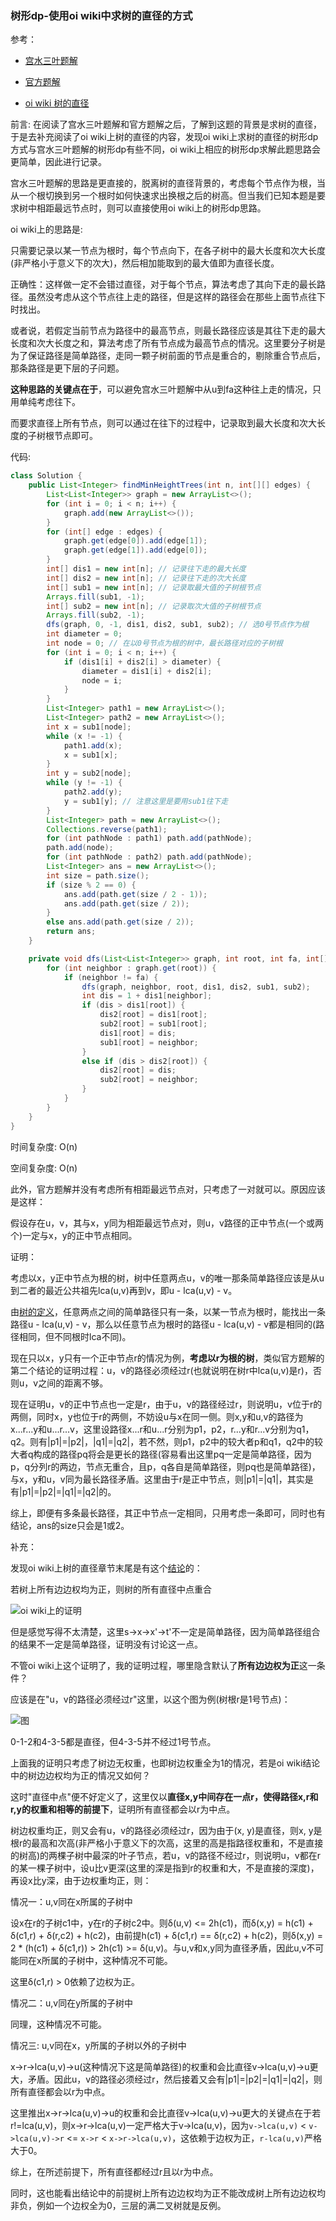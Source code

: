 ### 树形dp-使用oi wiki中求树的直径的方式
参考：
* [宫水三叶题解](https://leetcode.cn/problems/minimum-height-trees/solutions/1397905/by-ac_oier-7xio/)

* [官方题解](https://leetcode.cn/problems/minimum-height-trees/solutions/1395249/zui-xiao-gao-du-shu-by-leetcode-solution-6v6f/)

* [oi wiki 树的直径](https://oi-wiki.org/graph/tree-diameter/)

前言: 在阅读了宫水三叶题解和官方题解之后，了解到这题的背景是求树的直径，于是去补充阅读了oi wiki上树的直径的内容，发现oi wiki上求树的直径的树形dp方式与宫水三叶题解的树形dp有些不同，oi wiki上相应的树形dp求解此题思路会更简单，因此进行记录。

宫水三叶题解的思路是更直接的，脱离树的直径背景的，考虑每个节点作为根，当从一个根切换到另一个根时如何快速求出换根之后的树高。但当我们已知本题是要求树中相距最远节点时，则可以直接使用oi wiki上的树形dp思路。

oi wiki上的思路是: 

只需要记录以某一节点为根时，每个节点向下，在各子树中的最大长度和次大长度(非严格小于意义下的次大)，然后相加能取到的最大值即为直径长度。

正确性：这样做一定不会错过直径，对于每个节点，算法考虑了其向下走的最长路径。虽然没考虑从这个节点往上走的路径，但是这样的路径会在那些上面节点往下时找出。

或者说，若假定当前节点为路径中的最高节点，则最长路径应该是其往下走的最大长度和次大长度之和，算法考虑了所有节点成为最高节点的情况。这里要分子树是为了保证路径是简单路径，走同一颗子树前面的节点是重合的，剔除重合节点后，那条路径是更下层的子问题。

**这种思路的关键点在于**，可以避免宫水三叶题解中从u到fa这种往上走的情况，只用单纯考虑往下。

而要求直径上所有节点，则可以通过在往下的过程中，记录取到最大长度和次大长度的子树根节点即可。

代码:
```Java
class Solution {
    public List<Integer> findMinHeightTrees(int n, int[][] edges) {
        List<List<Integer>> graph = new ArrayList<>();
        for (int i = 0; i < n; i++) {
            graph.add(new ArrayList<>());
        }
        for (int[] edge : edges) {
            graph.get(edge[0]).add(edge[1]);
            graph.get(edge[1]).add(edge[0]);
        }
        int[] dis1 = new int[n]; // 记录往下走的最大长度
        int[] dis2 = new int[n]; // 记录往下走的次大长度
        int[] sub1 = new int[n]; // 记录取最大值的子树根节点
        Arrays.fill(sub1, -1);
        int[] sub2 = new int[n]; // 记录取次大值的子树根节点
        Arrays.fill(sub2, -1);
        dfs(graph, 0, -1, dis1, dis2, sub1, sub2); // 选0号节点作为根
        int diameter = 0;
        int node = 0; // 在以0号节点为根的树中，最长路径对应的子树根
        for (int i = 0; i < n; i++) {
            if (dis1[i] + dis2[i] > diameter) {
                diameter = dis1[i] + dis2[i];
                node = i;
            }
        }
        List<Integer> path1 = new ArrayList<>();
        List<Integer> path2 = new ArrayList<>();
        int x = sub1[node];
        while (x != -1) {
            path1.add(x);
            x = sub1[x];
        }
        int y = sub2[node];
        while (y != -1) {
            path2.add(y);
            y = sub1[y]; // 注意这里是要用sub1往下走
        }
        List<Integer> path = new ArrayList<>();
        Collections.reverse(path1);
        for (int pathNode : path1) path.add(pathNode);
        path.add(node);
        for (int pathNode : path2) path.add(pathNode);
        List<Integer> ans = new ArrayList<>();
        int size = path.size();
        if (size % 2 == 0) {
            ans.add(path.get(size / 2 - 1));
            ans.add(path.get(size / 2));
        }
        else ans.add(path.get(size / 2));
        return ans;
    }

    private void dfs(List<List<Integer>> graph, int root, int fa, int[] dis1, int[] dis2, int[] sub1, int[] sub2) {
        for (int neighbor : graph.get(root)) {
            if (neighbor != fa) {
                dfs(graph, neighbor, root, dis1, dis2, sub1, sub2);
                int dis = 1 + dis1[neighbor];
                if (dis > dis1[root]) {
                    dis2[root] = dis1[root];
                    sub2[root] = sub1[root];
                    dis1[root] = dis;
                    sub1[root] = neighbor;
                }
                else if (dis > dis2[root]) {
                    dis2[root] = dis;
                    sub2[root] = neighbor;
                }
            }
        }
    }
}
```
时间复杂度: O(n)

空间复杂度: O(n)

此外，官方题解并没有考虑所有相距最远节点对，只考虑了一对就可以。原因应该是这样：

假设存在u，v，其与x，y同为相距最远节点对，则u，v路径的正中节点(一个或两个)一定与x，y的正中节点相同。

证明：
    
考虑以x，y正中节点为根的树，树中任意两点u，v的唯一那条简单路径应该是从u到二者的最近公共祖先lca(u,v)再到v，即u - lca(u,v) - v。

由[树的定义](https://oi-wiki.org/graph/tree-basic/)，任意两点之间的简单路径只有一条，以某一节点为根时，能找出一条路径u - lca(u,v) - v，那么以任意节点为根时的路径u - lca(u,v) - v都是相同的(路径相同，但不同根时lca不同)。

现在只以x，y只有一个正中节点r的情况为例，**考虑以r为根的树**，类似官方题解的第二个结论的证明过程：u，v的路径必须经过r(也就说明在树r中lca(u,v)是r)，否则u，v之间的距离不够。

现在证明u，v的正中节点也一定是r，由于u，v的路径经过r，则说明u，v位于r的两侧，同时x，y也位于r的两侧，不妨设u与x在同一侧。则x,y和u,v的路径为x...r...y和u...r...v，这里设路径x...r和u...r分别为p1，p2，r...y和r...v分别为q1，q2。则有|p1|=|p2|，|q1|=|q2|，若不然，则p1，p2中的较大者p和q1，q2中的较大者q构成的路径pq将会是更长的路径(容易看出这里pq一定是简单路径，因为p，q分列r的两边，节点无重合，且p，q各自是简单路径，则pq也是简单路径)，与x，y和u，v同为最长路径矛盾。这里由于r是正中节点，则|p1|=|q1|，其实是有|p1|=|p2|=|q1|=|q2|的。

综上，即便有多条最长路径，其正中节点一定相同，只用考虑一条即可，同时也有结论，ans的size只会是1或2。

补充：

发现oi wiki上树的直径章节末尾是有这个[结论](https://oi-wiki.org/graph/tree-diameter/#%E6%80%A7%E8%B4%A8)的：

若树上所有边边权均为正，则树的所有直径中点重合

![oi wiki上的证明](oiwiki上的证明.png)

但是感觉写得不太清楚，这里s->x->x'->t'不一定是简单路径，因为简单路径组合的结果不一定是简单路径，证明没有讨论这一点。

不管oi wiki上这个证明了，我的证明过程，哪里隐含默认了**所有边边权为正**这一条件？

应该是在"u，v的路径必须经过r"这里，以这个图为例(树根r是1号节点)：

![图](图.png)

0-1-2和4-3-5都是直径，但4-3-5并不经过1号节点。

上面我的证明只考虑了树边无权重，也即树边权重全为1的情况，若是oi wiki结论中的树边边权均为正的情况又如何？

这时"直径中点"便不好定义了，这里仅以**直径x,y中间存在一点r，使得路径x,r和r,y的权重和相等的前提下**，证明所有直径都会以r为中点。

树边权重均正，则又会有u，v的路径必须经过r，因为由于(x, y)是直径，则x, y是根r的最高和次高(非严格小于意义下的次高，这里的高是指路径权重和，不是直接的树高)的两棵子树中最深的叶子节点，若u，v的路径不经过r，则说明u，v都在r的某一棵子树中，设u比v更深(这里的深是指到r的权重和大，不是直接的深度)，再设x比y深，由于边权重均正，则：

情况一：u,v同在x所属的子树中

设x在r的子树c1中，y在r的子树c2中。则δ(u,v) <= 2h(c1)，而δ(x,y) = h(c1) + δ(c1,r) + δ(r,c2) + h(c2)，由前提h(c1) + δ(c1,r) == δ(r,c2) + h(c2)，则δ(x,y) = 2 * (h(c1) + δ(c1,r)) > 2h(c1) >= δ(u,v)。与u,v和x,y同为直径矛盾，因此u,v不可能同在x所属的子树中，这种情况不可能。

这里δ(c1,r) > 0依赖了边权为正。

情况二：u,v同在y所属的子树中

同理，这种情况不可能。

情况三: u,v同在x，y所属的子树以外的子树中

x->r->lca(u,v)->u(这种情况下这是简单路径)的权重和会比直径v->lca(u,v)->u更大，矛盾。因此u，v的路径必须经过r，然后接着又会有|p1|=|p2|=|q1|=|q2|，则所有直径都会以r为中点。

这里推出x->r->lca(u,v)->u的权重和会比直径v->lca(u,v)->u更大的关键点在于若r!=lca(u,v)，则x->r->lca(u,v)一定严格大于v->lca(u,v)，因为`v->lca(u,v)` < `v->lca(u,v)->r` <= `x->r` < `x->r->lca(u,v)`，这依赖于边权为正，`r-lca(u,v)`严格大于0。

综上，在所述前提下，所有直径都经过r且以r为中点。

同时，这也能看出结论中的前提树上所有边边权均为正不能改成树上所有边边权均非负，例如一个边权全为0，三层的满二叉树就是反例。